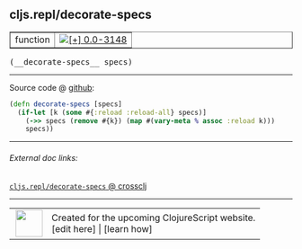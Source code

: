 ## cljs.repl/decorate-specs



 <table border="1">
<tr>
<td>function</td>
<td><a href="https://github.com/cljsinfo/cljs-api-docs/tree/0.0-3148"><img valign="middle" alt="[+] 0.0-3148" title="Added in 0.0-3148" src="https://img.shields.io/badge/+-0.0--3148-lightgrey.svg"></a> </td>
</tr>
</table>


 <samp>
(__decorate-specs__ specs)<br>
</samp>

---







Source code @ [github](https://github.com/clojure/clojurescript/blob/r3255/src/main/clojure/cljs/repl.cljc#L561-L564):

```clj
(defn decorate-specs [specs]
  (if-let [k (some #{:reload :reload-all} specs)]
    (->> specs (remove #{k}) (map #(vary-meta % assoc :reload k)))
    specs))
```

<!--
Repo - tag - source tree - lines:

 <pre>
clojurescript @ r3255
└── src
    └── main
        └── clojure
            └── cljs
                └── <ins>[repl.cljc:561-564](https://github.com/clojure/clojurescript/blob/r3255/src/main/clojure/cljs/repl.cljc#L561-L564)</ins>
</pre>

-->

---



###### External doc links:

[`cljs.repl/decorate-specs` @ crossclj](http://crossclj.info/fun/cljs.repl/decorate-specs.html)<br>

---

 <table>
<tr><td>
<img valign="middle" align="right" width="48px" src="http://i.imgur.com/Hi20huC.png">
</td><td>
Created for the upcoming ClojureScript website.<br>
[edit here] | [learn how]
</td></tr></table>

[edit here]:https://github.com/cljsinfo/cljs-api-docs/blob/master/cljsdoc/cljs.repl/decorate-specs.cljsdoc
[learn how]:https://github.com/cljsinfo/cljs-api-docs/wiki/cljsdoc-files

<!--

This information was too distracting to show to readers, but I'll leave it
commented here since it is helpful to:

- pretty-print the data used to generate this document
- and show how to retrieve that data



The API data for this symbol:

```clj
{:ns "cljs.repl",
 :name "decorate-specs",
 :type "function",
 :signature ["[specs]"],
 :source {:code "(defn decorate-specs [specs]\n  (if-let [k (some #{:reload :reload-all} specs)]\n    (->> specs (remove #{k}) (map #(vary-meta % assoc :reload k)))\n    specs))",
          :title "Source code",
          :repo "clojurescript",
          :tag "r3255",
          :filename "src/main/clojure/cljs/repl.cljc",
          :lines [561 564]},
 :full-name "cljs.repl/decorate-specs",
 :full-name-encode "cljs.repl/decorate-specs",
 :history [["+" "0.0-3148"]]}

```

Retrieve the API data for this symbol:

```clj
;; from Clojure REPL
(require '[clojure.edn :as edn])
(-> (slurp "https://raw.githubusercontent.com/cljsinfo/cljs-api-docs/catalog/cljs-api.edn")
    (edn/read-string)
    (get-in [:symbols "cljs.repl/decorate-specs"]))
```

-->
